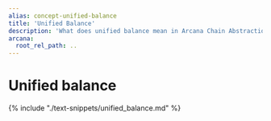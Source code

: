 ```yaml
---
alias: concept-unified-balance
title: 'Unified Balance'
description: 'What does unified balance mean in Arcana Chain Abstraction context?'
arcana:
  root_rel_path: ..
---
```


# Unified balance

{% include "./text-snippets/unified_balance.md" %}